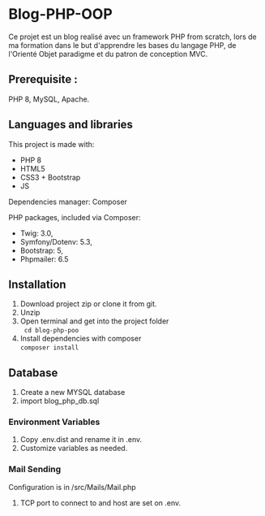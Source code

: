 # Blog-PHP-OOP

Ce projet est un blog realisé avec un framework PHP from scratch, lors de ma
formation dans le but d'apprendre les bases du langage PHP, de l'Orienté Objet
paradigme et du patron de conception MVC.

## Prerequisite :

PHP 8, MySQL, Apache.

## Languages and libraries

This project is made with:

- PHP 8
- HTML5
- CSS3 + Bootstrap
- JS

Dependencies manager: Composer

PHP packages, included via Composer:

- Twig: 3.0,
- Symfony/Dotenv: 5.3,
- Bootstrap: 5,
- Phpmailer: 6.5

## Installation

1. Download project zip or clone it from git.
2. Unzip
3. Open terminal and get into the project folder  
   ` cd blog-php-poo`
4. Install dependencies with composer  
   `composer install `

## Database

1. Create a new MYSQL database
2. import blog_php_db.sql

### Environment Variables

1. Copy .env.dist and rename it in .env.
2. Customize variables as needed.

### Mail Sending

Configuration is in /src/Mails/Mail.php

1. TCP port to connect to and host are set on .env.
